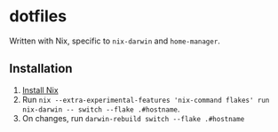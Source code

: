 # dotfiles

Written with Nix, specific to `nix-darwin` and `home-manager`.

## Installation

1. [Install Nix](https://nixos.org/download/)
2. Run `nix --extra-experimental-features 'nix-command flakes' run nix-darwin -- switch --flake .#hostname`.
3. On changes, run `darwin-rebuild switch --flake .#hostname`
